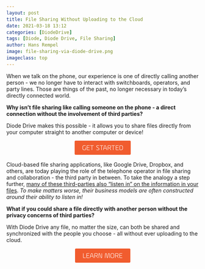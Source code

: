 ```yaml
---
layout: post
title: File Sharing Without Uploading to the Cloud
date: 2021-03-18 13:12
categories: [DiodeDrive]
tags: [Diode, Diode Drive, File Sharing]
author: Hans Rempel
image: file-sharing-via-diode-drive.png
imageclass: top
---
```


When we talk on the phone, our experience is one of directly calling another person - we no longer have to interact with switchboards, operators, and party lines. Those are things of the past, no longer necessary in today’s directly connected world.

**Why isn’t file sharing like calling someone on the phone - a direct connection without the involvement of third parties?**

Diode Drive makes this possible - it allows you to share files directly from your computer straight to another computer or device!

<p align="center"><a href="https://diode.io/resources/download"><img src="images/blog/button-getstarted-145px.png"></a></p>
 
Cloud-based file sharing applications, like Google Drive, Dropbox, and others, are today playing the role of the telephone operator in file sharing and collaboration - the third party in between.  To take the analogy a step further, [many of these third-parties also “listen in” on the information in your files](https://www.pcmag.com/news/what-does-big-tech-know-about-you-basically-everything).  _To make matters worse, their business models are often constructed around their ability to listen in!_
 
**What if you could share a file directly with another person without the privacy concerns of third parties?**
 
With Diode Drive any file, no matter the size, can both be shared and synchronized with the people you choose - all without ever uploading to the cloud.

<p align="center"><a href="https://diode.io/products/d-drive"><img src="images/blog/button-learn-more-145px.png"></a></p>


